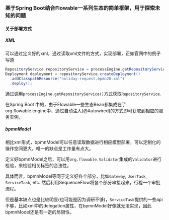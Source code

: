### 基于Spring Boot结合Flowable一系列生态的简单框架，用于探索未知的问题

#### 关于部署方式

##### XML

可以通过定义好的xml，通过读取xml文件的方式，实现部署，正如官网中的例子写道

```Java
RepositoryService repositoryService = processEngine.getRepositoryService();
Deployment deployment = repositoryService.createDeployment()
  .addClasspathResource("holiday-request.bpmn20.xml")
  .deploy();
```

通过调用`processEngine.getRepositoryService()`方式获取`RepositoryService`.

在Spring Boot 中的，由于Flowable一些生态Bean都集成在了org.flowable.engine中，通过自动注入(@Autowired)的方式即可获取到相应的服务实例，

##### bpmnModel

相比xml形式，bpmnModel可以任意读取数据进行相应模型部署，可以定制化的操作空间更大。唯一的缺点是工作量有点大。

定义好bpmnModel之后，可以用`org.flowable.Validator`集成的`Validator`进行检验，来检验相关标签的合法性。

具体而言，bpmnModel等同于定义好各个部分，比如`Gateway`, `UserTask`, `ServiceTask`, etc. 然后利用SequenceFlow将各个部分串接起来，行程一个审批流程。

但是基本缺点也是比较明显(也可能是因为调研不够)，`ServiceTask`提供的一些api不够，比如xml中的delegation属性，在bpmnModel好像就无法实现，因此bpmnModel还是有一定的局限性。





